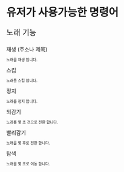 # 유저가 사용가능한 명령어


<p style="font-size: 20px">노래 기능</p>
재생 (주소나 제목)
<p style="font-size: 10px">노래를 재생 합니다.</p>
스킵
<p style="font-size: 10px">노래를 스킵 합니다.</p>
정지
<p style="font-size: 10px">노래를 정지 합니다.</p>
되감기
<p style="font-size: 10px">노래를 몇 초 전으로 전환 합니다.</p>
빨리감기
<p style="font-size: 10px">노래를 몇 후로 전환 합니다.</p>
탐색
<p style="font-size: 10px">노래를 몇 초로 이동 합니다.</p>
